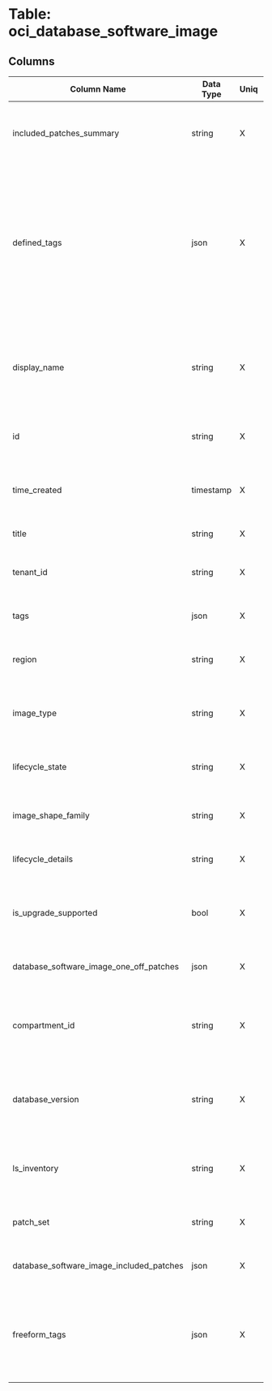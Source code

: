 # Table: oci_database_software_image

## Columns 

|  Column Name   |  Data Type  | Uniq | Nullable | Description | 
|  ----  | ----  | ----  | ----  | ---- | 
| included_patches_summary | string | X | √ | The patches included in the image and the version of the image. | 
| defined_tags | json | X | √ | Defined tags for resource. Defined tags are set up in your tenancy by an administrator. Only users granted permission to work with the defined tags can apply them to resources. | 
| display_name | string | X | √ | The user-friendly name for the database software image. The name does not have to be unique. | 
| id | string | X | √ | The OCID of the database software image. | 
| time_created | timestamp | X | √ | The date and time the database software image was created. | 
| title | string | X | √ | Title of the resource. | 
| tenant_id | string | X | √ | The OCID of the Tenant in which the resource is located. | 
| tags | json | X | √ | A map of tags for the resource. | 
| region | string | X | √ | The OCI region in which the resource is located. | 
| image_type | string | X | √ | The type of software image. It can be grid or database. | 
| lifecycle_state | string | X | √ | The current state of the database software image. | 
| image_shape_family | string | X | √ | The shape that the image is meant for. | 
| lifecycle_details | string | X | √ | Detailed message for the lifecycle state. | 
| is_upgrade_supported | bool | X | √ | True if this database software image is supported for upgrade. | 
| database_software_image_one_off_patches | json | X | √ | List of one-off patches for database homes. | 
| compartment_id | string | X | √ | The OCID of the compartment in Tenant in which the resource is located. | 
| database_version | string | X | √ | The database version with which the database software image is to be built. | 
| ls_inventory | string | X | √ | The output from lsinventory which will get passed as a string. | 
| patch_set | string | X | √ | The PSU or PBP or release updates. | 
| database_software_image_included_patches | json | X | √ | List of one-off patches for database homes. | 
| freeform_tags | json | X | √ | Free-form tags for resource. This tags can be applied by any user with permissions on the resource. | 


